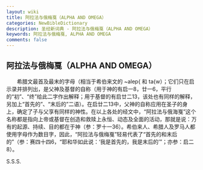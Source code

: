 ```yaml
---
layout: wiki
title: 阿拉法与俄梅戛（ALPHA AND OMEGA）
categories: NewBibleDictionary
description: 圣经新词典 - 阿拉法与俄梅戛（ALPHA AND OMEGA）
keywords: 阿拉法与俄梅戛, ALPHA AND OMEGA
comments: false
---
```


## 阿拉法与俄梅戛（ALPHA AND OMEGA）

　　希腊文最首及最末的字母（相当于希伯来文的 ~alep{ 和 ta{w）；它们只在启示录并排列出，是父神及基督的自称（用于神的有启一8，廿一6，平行的“初”、“终”给此二字作出解释；用于基督的有启廿二13，该处也有同样的解释，另加上“首先的”、“末后的”二语）。在启廿二13中，父神的自称应用在圣子的身上，确定了子与父享有同样的神性。在以上各处的经文中，“阿拉法与俄海戛”这个名称都是指向上帝或基督在创造和救赎上永恒、动态及全面的活动，那就是说：万有的起源、持续、目的都在于神（参：罗十一36）。希伯来人、希腊人及罗马人都使用字母作为数目字，因此，“阿拉法与俄梅戛”轻易代表了“首先的和末后的”（参：赛四十四6，“耶和华如此说：‘我是首先的，我是末后的’”；亦参：启二8）。

S.S.S.






